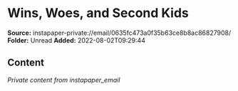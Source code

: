 # Wins, Woes, and Second Kids

**Source:** instapaper-private://email/0635fc473a0f35b63ce8b8ac86827908/
**Folder:** Unread
**Added:** 2022-08-02T09:29:44




## Content
*Private content from instapaper_email*

